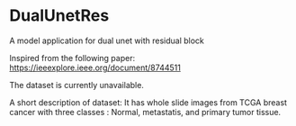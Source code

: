 # DualUnetRes
A model application for dual unet with residual block


Inspired from the following paper:
https://ieeexplore.ieee.org/document/8744511



The dataset is currently unavailable.

A short description of dataset: It has whole slide images from TCGA breast cancer with three classes : Normal, metastatis, and primary tumor tissue.
